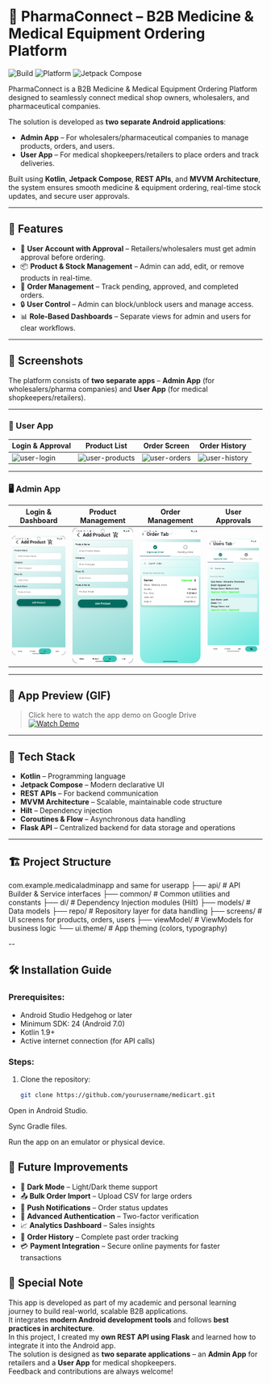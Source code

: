 # 💊 PharmaConnect – B2B Medicine & Medical Equipment Ordering Platform  


![Build](https://img.shields.io/badge/build-passing-brightgreen)
![Platform](https://img.shields.io/badge/platform-Android-blue)
![Jetpack Compose](https://img.shields.io/badge/Jetpack--Compose-UI%20Framework-orange)

PharmaConnect is a B2B Medicine & Medical Equipment Ordering Platform designed to seamlessly connect medical shop owners, wholesalers, and pharmaceutical companies.  

The solution is developed as **two separate Android applications**:  
- **Admin App** – For wholesalers/pharmaceutical companies to manage products, orders, and users.  
- **User App** – For medical shopkeepers/retailers to place orders and track deliveries.  

Built using **Kotlin**, **Jetpack Compose**, **REST APIs**, and **MVVM Architecture**, the system ensures smooth medicine & equipment ordering, real-time stock updates, and secure user approvals.

---

## 🚀 Features  
- 👤 **User Account with Approval** – Retailers/wholesalers must get admin approval before ordering.  
- 📦 **Product & Stock Management** – Admin can add, edit, or remove products in real-time.  
- 📜 **Order Management** – Track pending, approved, and completed orders.  
- 🔒 **User Control** – Admin can block/unblock users and manage access.  
- 📊 **Role-Based Dashboards** – Separate views for admin and users for clear workflows.  

---
## 📸 Screenshots  
 
The platform consists of **two separate apps** – **Admin App** (for wholesalers/pharma companies) and **User App** (for medical shopkeepers/retailers).  

---

### 📱 User App  
| Login & Approval | Product List | Order Screen | Order History |  
|------------------|--------------|--------------|---------------|  
| ![user-login](assets/user/Login.png) | ![user-products](assets/user/Products.png) | ![user-orders](assets/user/Orders.png) | ![user-history](assets/user/History.png) |  

---

### 🖥 Admin App  
| Login & Dashboard | Product Management | Order Management | User Approvals |  
|-------------------|--------------------|------------------|----------------|  
| ![admin-login](Assets/AdminAppUI/AddProduct.png) | ![admin-products](Assets/AdminAppUI/AddProduct.png) | ![admin-orders](Assets/AdminAppUI/OrderTabScreen.png) | ![admin-approvals](Assets/AdminAppUI/ApprovedUser.png) |  
 

---

## 🎥 App Preview (GIF)  
> Click here to watch the app demo on Google Drive  
[![Watch Demo](assets/Thumbnail.png)](https://drive.google.com/your-demo-link)  

---

## 🧰 Tech Stack  
- **Kotlin** – Programming language  
- **Jetpack Compose** – Modern declarative UI  
- **REST APIs** – For backend communication  
- **MVVM Architecture** – Scalable, maintainable code structure  
- **Hilt** – Dependency injection  
- **Coroutines & Flow** – Asynchronous data handling  
- **Flask API** – Centralized backend for data storage and operations  

---

## 🏗 Project Structure  
com.example.medicaladminapp and same for userapp 
├── api/       # API Builder & Service interfaces
├── common/    # Common utilities and constants
├── di/        # Dependency Injection modules (Hilt)
├── models/    # Data models
├── repo/      # Repository layer for data handling
├── screens/   # UI screens for products, orders, users
├── viewModel/ # ViewModels for business logic
└── ui.theme/  # App theming (colors, typography)

--

## 🛠 Installation Guide  

### Prerequisites:  
- Android Studio Hedgehog or later  
- Minimum SDK: 24 (Android 7.0)  
- Kotlin 1.9+  
- Active internet connection (for API calls)  

### Steps:  
1. Clone the repository:  
   ```bash
   git clone https://github.com/yourusername/medicart.git
Open in Android Studio.

Sync Gradle files.

Run the app on an emulator or physical device.

## 🚀 Future Improvements
- 🌙 **Dark Mode** – Light/Dark theme support  
- 📤 **Bulk Order Import** – Upload CSV for large orders  
- 🔔 **Push Notifications** – Order status updates  
- 🔐 **Advanced Authentication** – Two-factor verification  
- 📈 **Analytics Dashboard** – Sales insights
- 📜 **Order History** – Complete past order tracking  
- 💳 **Payment Integration** – Secure online payments for faster transactions   

## 🙌 Special Note
This app is developed as part of my academic and personal learning journey to build real-world, scalable B2B applications.  
It integrates **modern Android development tools** and follows **best practices in architecture**.  
In this project, I created my **own REST API using Flask** and learned how to integrate it into the Android app.  
The solution is designed as **two separate applications** – an **Admin App** for retailers and a **User App** for medical shopkeepers.  
Feedback and contributions are always welcome!
